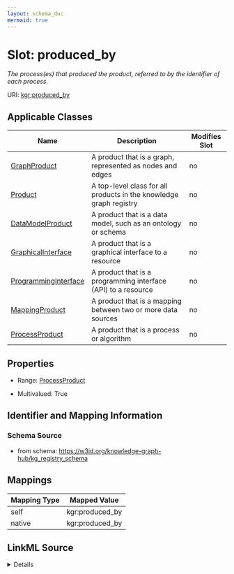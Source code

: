 ```yaml
---
layout: schema_doc
mermaid: true
---
```




# Slot: produced_by


_The process(es) that produced the product, referred to by the identifier of each process._





URI: [kgr:produced_by](https://w3id.org/bridge2ai/data-sheets-schema/produced_by)



<!-- no inheritance hierarchy -->





## Applicable Classes

| Name | Description | Modifies Slot |
| --- | --- | --- |
| [GraphProduct](GraphProduct.html) | A product that is a graph, represented as nodes and edges |  no  |
| [Product](Product.html) | A top-level class for all products in the knowledge graph registry |  no  |
| [DataModelProduct](DataModelProduct.html) | A product that is a data model, such as an ontology or schema |  no  |
| [GraphicalInterface](GraphicalInterface.html) | A product that is a graphical interface to a resource |  no  |
| [ProgrammingInterface](ProgrammingInterface.html) | A product that is a programming interface (API) to a resource |  no  |
| [MappingProduct](MappingProduct.html) | A product that is a mapping between two or more data sources |  no  |
| [ProcessProduct](ProcessProduct.html) | A product that is a process or algorithm |  no  |







## Properties

* Range: [ProcessProduct](ProcessProduct.html)

* Multivalued: True





## Identifier and Mapping Information







### Schema Source


* from schema: https://w3id.org/knowledge-graph-hub/kg_registry_schema




## Mappings

| Mapping Type | Mapped Value |
| ---  | ---  |
| self | kgr:produced_by |
| native | kgr:produced_by |




## LinkML Source

<details>
```yaml
name: produced_by
description: The process(es) that produced the product, referred to by the identifier
  of each process.
from_schema: https://w3id.org/knowledge-graph-hub/kg_registry_schema
rank: 1000
alias: produced_by
owner: Product
domain_of:
- Product
range: ProcessProduct
multivalued: true

```
</details>
